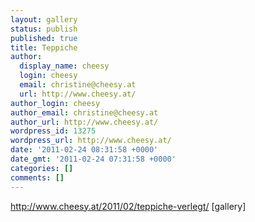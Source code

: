 ```yaml
---
layout: gallery
status: publish
published: true
title: Teppiche
author:
  display_name: cheesy
  login: cheesy
  email: christine@cheesy.at
  url: http://www.cheesy.at/
author_login: cheesy
author_email: christine@cheesy.at
author_url: http://www.cheesy.at/
wordpress_id: 13275
wordpress_url: http://www.cheesy.at/
date: '2011-02-24 08:31:58 +0000'
date_gmt: '2011-02-24 07:31:58 +0000'
categories: []
comments: []
---
```

http://www.cheesy.at/2011/02/teppiche-verlegt/
[gallery]<!--:-->
